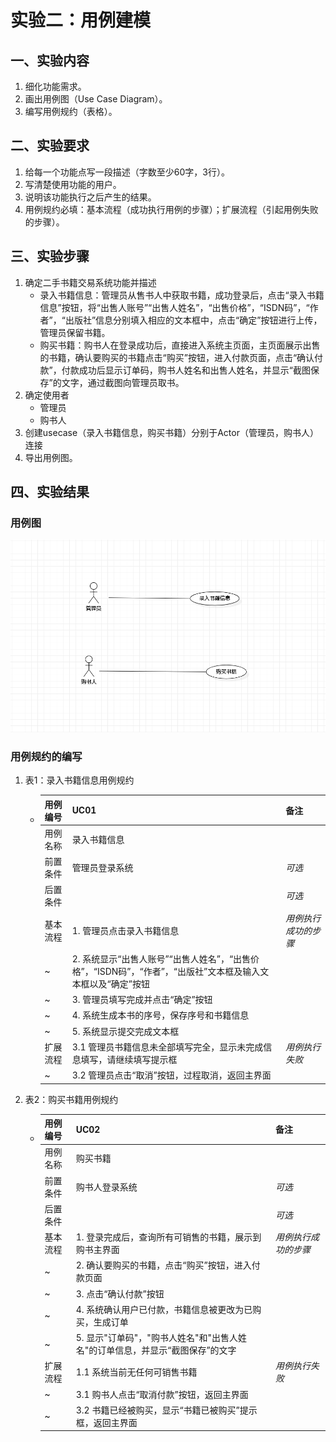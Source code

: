
# 实验二：用例建模

## 一、实验内容

1. 细化功能需求。
2. 画出用例图（Use Case Diagram）。
3. 编写用例规约（表格）。



## 二、实验要求

1. 给每一个功能点写一段描述（字数至少60字，3行）。
2. 写清楚使用功能的用户。
3. 说明该功能执行之后产生的结果。
4. 用例规约必填：基本流程（成功执行用例的步骤）；扩展流程（引起用例失败的步骤）。



## 三、实验步骤

1. 确定二手书籍交易系统功能并描述
   - 录入书籍信息：管理员从售书人中获取书籍，成功登录后，点击“录入书籍信息”按钮，将“出售人账号”“出售人姓名”，“出售价格”，“ISDN码”，“作者”，“出版社”信息分别填入相应的文本框中，点击“确定”按钮进行上传，管理员保留书籍。
   - 购买书籍：购书人在登录成功后，直接进入系统主页面，主页面展示出售的书籍，确认要购买的书籍点击“购买”按钮，进入付款页面，点击“确认付款”，付款成功后显示订单码，购书人姓名和出售人姓名，并显示“截图保存”的文字，通过截图向管理员取书。
2. 确定使用者
   - 管理员
   - 购书人
3. 创建usecase（录入书籍信息，购买书籍）分别于Actor（管理员，购书人）连接
4. 导出用例图。



## 四、实验结果



### 用例图

  ![lab_02 用例图](./lab_02_UseCaseDiagram1.jpg)



### 用例规约的编写



1. 表1：录入书籍信息用例规约

   + | 用例编号 | UC01                                            | 备注                 |
     | -------- | :---------------------------------------------- | -------------------- |
     | 用例名称 | 录入书籍信息                                           |                      |
     | 前置条件 | 管理员登录系统                              | *可选*               |
     | 后置条件 |                                                 | *可选*               |
     | 基本流程 | 1. 管理员点击录入书籍信息                        | *用例执行成功的步骤* |
     | ~        | 2. 系统显示“出售人账号”“出售人姓名”，“出售价格”，“ISDN码”，“作者”，“出版社”文本框及输入文本框以及“确定”按钮                        |                      |
     | ~        | 3. 管理员填写完成并点击“确定”按钮              |                      |
     | ~        | 4. 系统生成本书的序号，保存序号和书籍信息      |                      |
     | ~        | 5. 系统显示提交完成文本框      |                      |
     | 扩展流程 | 3.1 管理员书籍信息未全部填写完全，显示未完成信息填写，请继续填写提示框 | *用例执行失败*       |
     | ~        | 3.2 管理员点击“取消”按钮，过程取消，返回主界面      |                      |

2. 表2：购买书籍用例规约

   + | 用例编号 | UC02                              | 备注                 |
     | -------- | :-------------------------------- | -------------------- |
     | 用例名称 | 购买书籍                             |                      |
     | 前置条件 | 购书人登录系统                | *可选*               |
     | 后置条件 |                                   | *可选*               |
     | 基本流程 | 1. 登录完成后，查询所有可销售的书籍，展示到购书主界面    | *用例执行成功的步骤* |
     | ~        | 2. 确认要购买的书籍，点击“购买”按钮，进入付款页面          |                      |
     | ~        | 3. 点击“确认付款”按钮 |
     | ~        | 4. 系统确认用户已付款，书籍信息被更改为已购买，生成订单         |      |
     | ~        | 5. 显示"订单码"，"购书人姓名"和"出售人姓名"的订单信息，并显示“截图保存”的文字            |                      |
     | 扩展流程 | 1.1 系统当前无任何可销售书籍  | *用例执行失败*       |
     | ~        | 3.1 购书人点击“取消付款”按钮，返回主界面  |
     | ~        | 3.2 书籍已经被购买，显示“书籍已被购买”提示框，返回主界面  |
